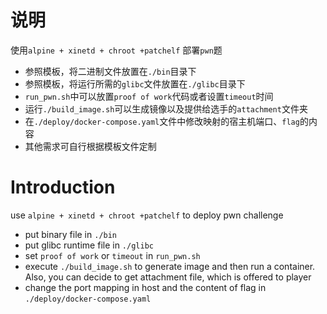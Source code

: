 # 说明

使用`alpine + xinetd + chroot +patchelf` 部署`pwn`题

- 参照模板，将二进制文件放置在`./bin`目录下
- 参照模板，将运行所需的`glibc`文件放置在`./glibc`目录下
- `run_pwn.sh`中可以放置`proof of work`代码或者设置`timeout`时间
- 运行`./build_image.sh`可以生成镜像以及提供给选手的`attachment`文件夹
- 在`./deploy/docker-compose.yaml`文件中修改映射的宿主机端口、`flag`的内容
- 其他需求可自行根据模板文件定制

# Introduction

use `alpine + xinetd + chroot +patchelf` to deploy pwn challenge

- put binary file in `./bin`
- put glibc runtime file in `./glibc`
- set `proof of work` or `timeout` in `run_pwn.sh`
- execute `./build_image.sh` to generate image and then run a container. Also, you can decide to get attachment file, which is offered to player 
- change the port mapping in host and the content of flag in `./deploy/docker-compose.yaml`
